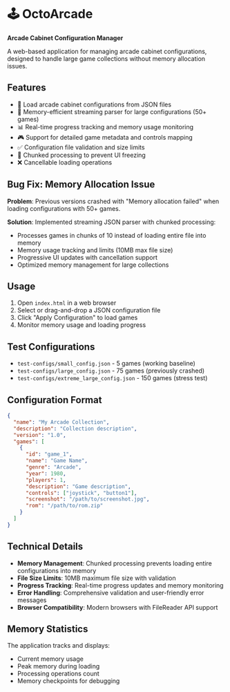 # 🕹️ OctoArcade

**Arcade Cabinet Configuration Manager**

A web-based application for managing arcade cabinet configurations, designed to handle large game collections without memory allocation issues.

## Features

- 📁 Load arcade cabinet configurations from JSON files
- 🚀 Memory-efficient streaming parser for large configurations (50+ games)
- 📊 Real-time progress tracking and memory usage monitoring
- 🎮 Support for detailed game metadata and controls mapping
- ✅ Configuration file validation and size limits
- 🔄 Chunked processing to prevent UI freezing
- ❌ Cancellable loading operations

## Bug Fix: Memory Allocation Issue

**Problem**: Previous versions crashed with "Memory allocation failed" when loading configurations with 50+ games.

**Solution**: Implemented streaming JSON parser with chunked processing:
- Processes games in chunks of 10 instead of loading entire file into memory
- Memory usage tracking and limits (10MB max file size)
- Progressive UI updates with cancellation support
- Optimized memory management for large collections

## Usage

1. Open `index.html` in a web browser
2. Select or drag-and-drop a JSON configuration file
3. Click "Apply Configuration" to load games
4. Monitor memory usage and loading progress

## Test Configurations

- `test-configs/small_config.json` - 5 games (working baseline)
- `test-configs/large_config.json` - 75 games (previously crashed)
- `test-configs/extreme_large_config.json` - 150 games (stress test)

## Configuration Format

```json
{
  "name": "My Arcade Collection",
  "description": "Collection description",
  "version": "1.0",
  "games": [
    {
      "id": "game_1",
      "name": "Game Name",
      "genre": "Arcade",
      "year": 1980,
      "players": 1,
      "description": "Game description",
      "controls": ["joystick", "button1"],
      "screenshot": "/path/to/screenshot.jpg",
      "rom": "/path/to/rom.zip"
    }
  ]
}
```

## Technical Details

- **Memory Management**: Chunked processing prevents loading entire configurations into memory
- **File Size Limits**: 10MB maximum file size with validation
- **Progress Tracking**: Real-time progress updates and memory monitoring  
- **Error Handling**: Comprehensive validation and user-friendly error messages
- **Browser Compatibility**: Modern browsers with FileReader API support

## Memory Statistics

The application tracks and displays:
- Current memory usage
- Peak memory during loading
- Processing operations count
- Memory checkpoints for debugging
